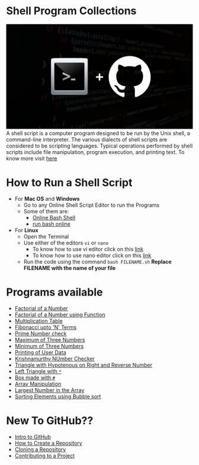 # Shell Program Collections
![](hm.png)
A shell script is a computer program designed to be run by the Unix shell, a command-line interpreter. The various dialects of shell scripts are considered to be scripting languages. Typical operations performed by shell scripts include file manipulation, program execution, and printing text. To know more visit [here](https://en.wikipedia.org/wiki/Shell_script)

# How to Run a Shell Script
- For __Mac OS__ and __Windows__
  - Go to any Online Shell Script Editor to run the Programs
  - Some of them are:
    - [Online Bash Shell](https://www.onlinegdb.com/online_bash_shell)
    - [run bash online](https://rextester.com/l/bash_online_compiler)
- For __Linux__
  - Open the Terminal
  - Use either of the editors ``` vi ``` or ``` nano ```
    - To know how to use vi editor click on this [link](About/vi_tutorial.md)
    - To know how to use nano editor click on this [link](About/nano_tutorial.md)
  - Run the code using the command ``` bash FILENAME.sh ``` __Replace FILENAME with the name of your file__

# Programs available
- [Factorial of a Number](Factorial.sh)
- [Factorial of a Number using Function](Factorial_of_a_Number_using_Functions.sh)
- [Multiplication Table](Multiplication_Table.sh)
- [Fibonacci upto 'N' Terms](N_term_Fibonacci.sh)
- [Prime Number check](Prime_check.sh)
- [Maximum of Three Numbers](largest_among_three.sh)
- [Minimum of Three Numbers](smallest_among_three.sh)
- [Printing of User Data](User_data.sh)
- [Krishnamurthy NUmber Checker](Krishnamurthy_Number_Checker.sh)
- [Triangle with Hypotenous on Right and Reverse Number](left_tri_num_rev.sh)
- [Left Triangle with ```*``` ](left_tri.sh)
- [Box made with ```#``` ](hash_box.sh)
- [Array Manipulation](Array_Manupulation.sh)
- [Largest Number in the Array](Largest_Elements_in_the_array.sh)
- [Sorting Elements using Bubble sort](Sorting_elements_in_the_array.sh)

# New To GitHub??
* [Intro to GitHub](https://youtu.be/wTTek8P2VB4)
* [How to Create a Repository](https://youtu.be/o6T5F7-SOAo)
* [Cloning a Repository](https://youtu.be/oYselL5G280)
* [Contributing to a Project](https://youtu.be/4vq07q7g2xE)
